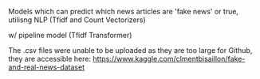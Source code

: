Models which can predict which news articles are 'fake news' or true, utilisng NLP (Tfidf and Count Vectorizers)

w/ pipeline model (Tfidf Transformer)

The .csv files were unable to be uploaded as they are too large for Github, they are accessible here: https://www.kaggle.com/clmentbisaillon/fake-and-real-news-dataset
